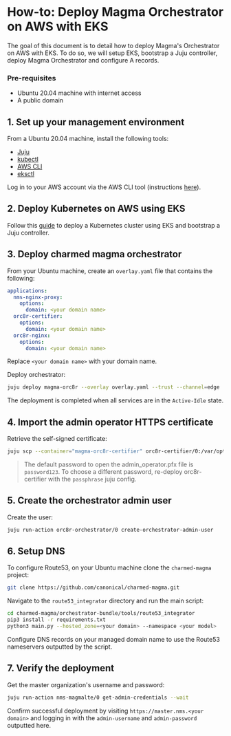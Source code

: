 # How-to: Deploy Magma Orchestrator on AWS with EKS

The goal of this document is to detail how to deploy Magma's Orchestrator on AWS with EKS. To do so,
we will setup EKS, bootstrap a Juju controller, deploy Magma Orchestrator and configure A
records.

### Pre-requisites

- Ubuntu 20.04 machine with internet access
- A public domain

## 1. Set up your management environment

From a Ubuntu 20.04 machine, install the following tools:

- [Juju](https://juju.is/docs/olm/installing-juju)
- [kubectl](https://kubernetes.io/docs/tasks/tools/install-kubectl-linux/)
- [AWS CLI](https://docs.aws.amazon.com/cli/latest/userguide/getting-started-install.html)
- [eksctl](https://docs.aws.amazon.com/eks/latest/userguide/eksctl.html)

Log in to your AWS account via the AWS CLI tool (instructions
[here](https://docs.aws.amazon.com/cli/latest/userguide/getting-started-quickstart.html)).

## 2. Deploy Kubernetes on AWS using EKS

Follow this [guide](<https://juju.is/docs/olm/amazon-elastic-kubernetes-service-(amazon-eks)#heading--install-the-juju-client>) to deploy a Kubernetes cluster using EKS and bootstrap a Juju controller.

## 3. Deploy charmed magma orchestrator

From your Ubuntu machine, create an `overlay.yaml` file that contains the following:

```yaml
applications:
  nms-nginx-proxy:
    options:
      domain: <your domain name>
  orc8r-certifier:
    options:
      domain: <your domain name>
  orc8r-nginx:
    options:
      domain: <your domain name>
```

Replace `<your domain name>` with your domain name.

Deploy orchestrator:

```bash
juju deploy magma-orc8r --overlay overlay.yaml --trust --channel=edge
```

The deployment is completed when all services are in the `Active-Idle` state.

## 4. Import the admin operator HTTPS certificate

Retrieve the self-signed certificate:

```bash
juju scp --container="magma-orc8r-certifier" orc8r-certifier/0:/var/opt/magma/certs/..data/admin_operator.pfx admin_operator.pfx
```

> The default password to open the admin_operator.pfx file is `password123`. To choose a different 
> password, re-deploy orc8r-certifier with the `passphrase` juju config.

## 5. Create the orchestrator admin user

Create the user:

```bash
juju run-action orc8r-orchestrator/0 create-orchestrator-admin-user
```

## 6. Setup DNS

To configure Route53, on your Ubuntu machine clone the `charmed-magma` project:

```bash
git clone https://github.com/canonical/charmed-magma.git
```

Navigate to the `route53_integrator` directory and run the main script:

```bash
cd charmed-magma/orchestrator-bundle/tools/route53_integrator
pip3 install -r requirements.txt
python3 main.py --hosted_zone=<your domain> --namespace <your model>
```

Configure DNS records on your managed domain name to use the Route53 nameservers outputted by the
script.

## 7. Verify the deployment

Get the master organization's username and password:

```bash
juju run-action nms-magmalte/0 get-admin-credentials --wait
```

Confirm successful deployment by visiting `https://master.nms.<your domain>` and logging in
with the `admin-username` and `admin-password` outputted here.
